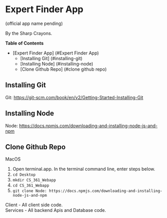# Expert Finder App
(official app name pending)

By the Sharp Crayons.

**Table of Contents**
- [Expert Finder App] (#Expert Finder App)
    - [Installing Git] (#installing-git)
    - [Installing Node] (#installing-node)
    - [Clone Github Repo] (#clone github repo)
    
## Installing Git
Git: https://git-scm.com/book/en/v2/Getting-Started-Installing-Git

## Installing Node
Node: https://docs.npmjs.com/downloading-and-installing-node-js-and-npm

## Clone Github Repo
MacOS
1. Open terminal.app.  In the terminal command line, enter steps below.
2. `cd Desktop`
3. `mkdir CS_361_Webapp`
4. `cd CS_361_Webapp`
5. `git clone Node: https://docs.npmjs.com/downloading-and-installing-node-js-and-npm`

Client - All client side code.\
Services - All backend Apis and Database code.
